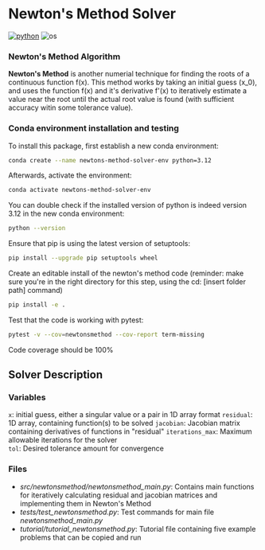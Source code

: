 # Newton's Method Solver

[![python](https://img.shields.io/badge/python-3.12-blue.svg)](https://www.python.org/)
![os](https://img.shields.io/badge/os-ubuntu%20|%20macos%20|%20windows-blue.svg)




### Newton's Method Algorithm

**Newton's Method** is another numerial technique for finding the roots of a continuous function f(x). This method works by taking an initial guess (x_0), and uses the function f(x) and it's derivative f'(x) to iteratively estimate a value near the root until the actual root value is found (with sufficient accuracy witin some tolerance value).




### Conda environment installation and testing

To install this package, first establish a new conda environment:
```bash
conda create --name newtons-method-solver-env python=3.12
```
Afterwards, activate the environment:
```bash
conda activate newtons-method-solver-env
```

You can double check if the installed version of python is indeed version 3.12 in the new conda environment:
```bash
python --version
```

Ensure that pip is using the latest version of setuptools:
```bash
pip install --upgrade pip setuptools wheel
```

Create an editable install of the newton's method code (reminder: make sure you're in the right directory for this step, using the cd: [insert folder path] command)
```bash
pip install -e .
```

Test that the code is working with pytest:
```bash
pytest -v --cov=newtonsmethod --cov-report term-missing
```

Code coverage should be 100%


## Solver Description

### Variables

`x`: initial guess, either a singular value or a pair in 1D array format
`residual`: 1D array, containing function(s) to be solved
`jacobian`: Jacobian matrix containing derivatives of functions in "residual"
`iterations_max`: Maximum allowable iterations for the solver  
`tol`: Desired tolerance amount for convergence  

### Files

* *src/newtonsmethod/newtonsmethod_main.py*: Contains main functions for iteratively calculating residual and jacobian matrices and implementing them in Newton's Method
* *tests/test_newtonsmethod.py*: Test commands for main file *newtonsmethod_main.py*
* *tutorial/tutorial_newtonsmethod.py*: Tutorial file containing five example problems that can be copied and run
